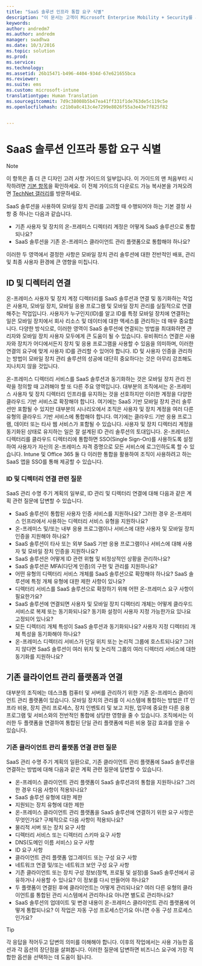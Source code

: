 ```yaml
---
title: "SaaS 솔루션 인프라 통합 요구 식별"
description: "이 문서는 고객이 Microsoft Enterprise Mobility + Security를 사용하여 Microsoft 모바일 장치 관리 솔루션을 계획하고 디자인할 때 소프트웨어를 필요한 서비스 인프라 통합 요구 사항으로 식별할 수 있도록 지원합니다."
keywords: 
author: andredm7
ms.author: andredm
manager: swadhwa
ms.date: 10/3/2016
ms.topic: solution
ms.prod: 
ms.service: 
ms.technology: 
ms.assetid: 26b15471-b496-4404-934d-67e621655bca
ms.reviewer: 
ms.suite: ems
ms.custom: microsoft-intune
translationtype: Human Translation
ms.sourcegitcommit: 7d9c38008b5b47ea41ff331f1de763de5c119c5e
ms.openlocfilehash: c21b0a8c413c4e7299e8026f55a3e43e7f825f82


---
```


# <a name="identify-saas-solution-infrastructure-integration-needs"></a>SaaS 솔루션 인프라 통합 요구 식별

>[!NOTE]
>이 항목은 좀 더 큰 디자인 고려 사항 가이드의 일부입니다. 이 가이드의 맨 처음부터 시작하려면 [기본 항목](mdm-design-considerations-guide.md)을 확인하세요. 이 전체 가이드의 다운로드 가능 복사본을 가져오려면 [TechNet 갤러리](https://gallery.technet.microsoft.com/Mobile-Device-Management-7d401582)를 방문하세요.

SaaS 솔루션을 사용하여 모바일 장치 관리를 고려할 때 수행되어야 하는 기본 결정 사항 중 하나는 다음과 같습니다.

- 기존 사용자 및 장치의 온-프레미스 디렉터리 계정은 어떻게 SaaS 솔루션으로 통합되나요?
- SaaS 솔루션을 기존 온-프레미스 클라이언트 관리 플랫폼으로 통합해야 하나요?

이러한 두 영역에서 결정한 사항은 모바일 장치 관리 솔루션에 대한 전반적인 배포, 관리 및 최종 사용자 환경에 큰 영향을 미칩니다.

## <a name="identity-and-directory-connectivity"></a>ID 및 디렉터리 연결

온-프레미스 사용자 및 장치 계정 디렉터리를 SaaS 솔루션과 연결 및 동기화하는 작업은 사용자, 모바일 장치, 모바일 응용 프로그램 및 모바일 장치 관리를 실질적으로 연결해주는 작업입니다. 사용자가 누구인지(ID)를 알고 ID를 특정 모바일 장치에 연결하는 일은 모바일 장치에서 회사 리소스 및 데이터에 대한 액세스를 관리하는 데 매우 중요합니다. 다양한 방식으로, 이러한 영역이 SaaS 솔루션에 연결되는 방법을 최대화하면 관리자와 모바일 장치 사용자 모두에게 큰 도움이 될 수 있습니다.  유비쿼터스 연결은 사용자와 장치가 어디에서든지 장치 및 응용 프로그램을 사용할 수 있음을 의미하며, 이러한 연결의 요구에 맞게 사용자 ID를 관리할 수 있어야 합니다. ID 및 사용자 인증을 관리하는 방법이 모바일 장치 관리 솔루션의 성공에 대단히 중요하다는 것은 아무리 강조해도 지나치지 않을 것입니다.

온-프레미스 디렉터리 서비스를 SaaS 솔루션과 동기화하는 것은 모바일 장치 관리 전략을 정의할 때 고려해야 할 또 다른 주요 영역입니다. 대부분의 조직에서는 온-프레미스 사용자 및 장치 디렉터리 인프라를 유지하는 것을 선호하지만 이러한 계정을 다양한 클라우드 기반 서비스로 확장해야 합니다. 여기에는 SaaS 기반 모바일 장치 관리 솔루션만 포함될 수 있지만 대부분의 시나리오에서 조직은 사용자 및 장치 계정을 여러 다른 유형의 클라우드 기반 서비스에 통합해야 합니다. 여기에는 클라우드 기반 응용 프로그램, 데이터 또는 타사 웹 서비스가 포함될 수 있습니다. 사용자 및 장치 디렉터리 계정을 동기화된 상태로 유지하는 일은 잘 설계된 ID 관리 솔루션의 토대입니다. 온-프레미스 디렉터리를 클라우드 디렉터리에 통합하면 SSO(Single Sign-On)를 사용하도록 설정하여 사용자가 자신의 온-프레미스 자격 증명으로 모든 서비스에 로그인하도록 할 수 있습니다. <token>Intune</token> 및 Office 365 둘 다 이러한 통합을 활용하여 조직이 사용하려고 하는 SaaS 앱을 SSO를 통해 제공할 수 있습니다.

### <a name="identity-and-directory-connectivity-questions"></a>ID 및 디렉터리 연결 관련 질문

SaaS 관리 수명 주기 계획의 일부로, ID 관리 및 디렉터리 연결에 대해 다음과 같은 계획 관련 질문에 답변할 수 있습니다.

- SaaS 솔루션이 통합된 사용자 인증 서비스를 지원하나요? 그러한 경우 온-프레미스 인프라에서 사용하는 디렉터리 서비스 유형을 지원하나요?
- 온-프레미스 및/또는 내부 응용 프로그램이나 서비스에 대한 사용자 및 모바일 장치 인증을 지원해야 하나요?
- SaaS 솔루션이 타사 또는 외부 SaaS 기반 응용 프로그램이나 서비스에 대해 사용자 및 모바일 장치 인증을 지원하나요?
- SaaS 솔루션은 어떻게 ID 관련 위협 및 비정상적인 상황을 관리하나요?
- SaaS 솔루션은 MFA(다단계 인증)의 구현 및 관리를 지원하나요?
- 어떤 유형의 디렉터리 서비스 개체를 SaaS 솔루션으로 확장해야 하나요? SaaS 솔루션에 특정 개체 유형에 대한 제한 사항이 있나요?
- 디렉터리 서비스를 SaaS 솔루션으로 확장하기 위해 어떤 온-프레미스 요구 사항이 필요한가요?
- SaaS 솔루션에 연결되면 사용자 및 모바일 장치 디렉터리 개체는 어떻게 클라우드 서비스로 복제 또는 동기화되나요? 동기화 설정이 사용자 지정 가능한가요 있나요 고정되어 있나요?
- 모든 디렉터리 개체 특성이 SaaS 솔루션과 동기화되나요? 사용자 지정 디렉터리 개체 특성을 동기화해야 하나요?
- 온-프레미스 디렉터리 서비스가 단일 위치 또는 논리적 그룹에 호스트되나요? 그러지 않다면 SaaS 솔루션이 여러 위치 및 논리적 그룹의 여러 디렉터리 서비스에 대한 동기화를 지원하나요?

## <a name="connecting-with-existing-client-management-platforms"></a>기존 클라이언트 관리 플랫폼과 연결

대부분의 조직에는 데스크톱 컴퓨터 및 서버를 관리하기 위한 기존 온-프레미스 클라이언트 관리 플랫폼이 있습니다. 모바일 장치의 관리를 이 시스템에 통합하는 방법은 IT 인프라 비용, 장치 관리 프로세스, 장치 인벤토리 및 보고 지원, 업무에 중요한 다른 응용 프로그램 및 서비스와의 전반적인 통합에 상당한 영향을 줄 수 있습니다. 조직에서는 이러한 두 플랫폼을 연결하여 통합된 단일 관리 플랫폼에 따른 비용 절감 효과를 얻을 수 있습니다.

### <a name="connecting-existing-client-management-platforms-questions"></a>기존 클라이언트 관리 플랫폼 연결 관련 질문

SaaS 관리 수명 주기 계획의 일환으로, 기존 클라이언트 관리 플랫폼에 SaaS 솔루션을 연결하는 방법에 대해 다음과 같은 계획 관련 질문에 답변할 수 있습니다.

- 온-프레미스 클라이언트 관리 플랫폼이 SaaS 솔루션과의 통합을 지원하나요? 그러한 경우 다음 사항이 적용되나요?
 - SaaS 솔루션 유형에 대한 제한
 - 지원되는 장치 유형에 대한 제한
- 온-프레미스 클라이언트 관리 플랫폼을 SaaS 솔루션에 연결하기 위한 요구 사항은 무엇인가요? 구체적으로 다음 사항이 적용되나요?
 - 물리적 서버 또는 장치 요구 사항
 - 디렉터리 서비스 또는 디렉터리 스키마 요구 사항
 - DNS(도메인 이름 서비스) 요구 사항
 - ID 요구 사항
 - 클라이언트 관리 플랫폼 업그레이드 또는 구성 요구 사항
 - 네트워크 연결 및/또는 네트워크 보안 구성 요구 사항
- 기존 클라이언트 또는 장치 구성 정보(정책, 프로필 및 설정)를 SaaS 솔루션에서 공유하거나 사용할 수 있나요? 이 정보를 다시 만들어야 하나요?
- 두 플랫폼이 연결된 후에 클라이언트는 어떻게 관리되나요? 여러 다른 유형의 클라이언트를 통합된 관리 시스템에서 관리하나요 아니면 별도로 관리하나요?
- SaaS 솔루션의 업데이트 및 변경 내용이 온-프레미스 클라이언트 관리 플랫폼에 어떻게 통합되나요? 이 작업은 자동 구성 프로세스인가요 아니면 수동 구성 프로세스인가요?

>[!TIP]
>각 응답을 적어두고 답변의 의미를 이해해야 합니다. 이후의 작업에서는 사용 가능한 옵션과 각 옵션의 장단점을 살펴봅니다.  이러한 질문에 답변하면 비즈니스 요구에 가장 적합한 옵션을 선택하는 데 도움이 됩니다.



<!--HONumber=Nov16_HO4-->


